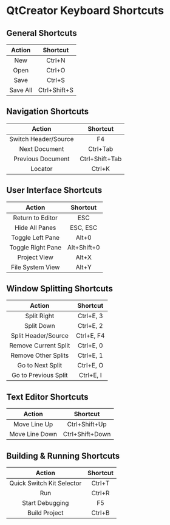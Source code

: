 QtCreator Keyboard Shortcuts
============================

General Shortcuts
-----------------

| Action   | Shortcut     |
|:--------:|:------------:|
| New      | Ctrl+N       |
| Open     | Ctrl+O       |
| Save     | Ctrl+S       |
| Save All | Ctrl+Shift+S |


Navigation Shortcuts
--------------------

| Action               | Shortcut       |
|:--------------------:|:--------------:|
| Switch Header/Source | F4             |
| Next Document        | Ctrl+Tab       |
| Previous Document    | Ctrl+Shift+Tab |
| Locator              | Ctrl+K         |


User Interface Shortcuts
------------------------

| Action            | Shortcut    |
|:-----------------:|:-----------:|
| Return to Editor  | ESC         |
| Hide All Panes    | ESC, ESC    |
| Toggle Left Pane  | Alt+0       |
| Toggle Right Pane | Alt+Shift+0 |
| Project View      | Alt+X       |
| File System View  | Alt+Y       |


Window Splitting Shortcuts
--------------------------

| Action               | Shortcut   |
|:--------------------:|:----------:|
| Split Right          | Ctrl+E, 3  |
| Split Down           | Ctrl+E, 2  |
| Split Header/Source  | Ctrl+E, F4 |
| Remove Current Split | Ctrl+E, 0  |
| Remove Other Splits  | Ctrl+E, 1  |
| Go to Next Split     | Ctrl+E, O  |
| Go to Previous Split | Ctrl+E, I  |


Text Editor Shortcuts
---------------------

| Action         | Shortcut        |
|:--------------:|:---------------:|
| Move Line Up   | Ctrl+Shift+Up   |
| Move Line Down | Ctrl+Shift+Down |


Building & Running Shortcuts
----------------------------

| Action                    | Shortcut |
|:-------------------------:|:--------:|
| Quick Switch Kit Selector | Ctrl+T   |
| Run                       | Ctrl+R   |
| Start Debugging           | F5       |
| Build Project             | Ctrl+B   |
